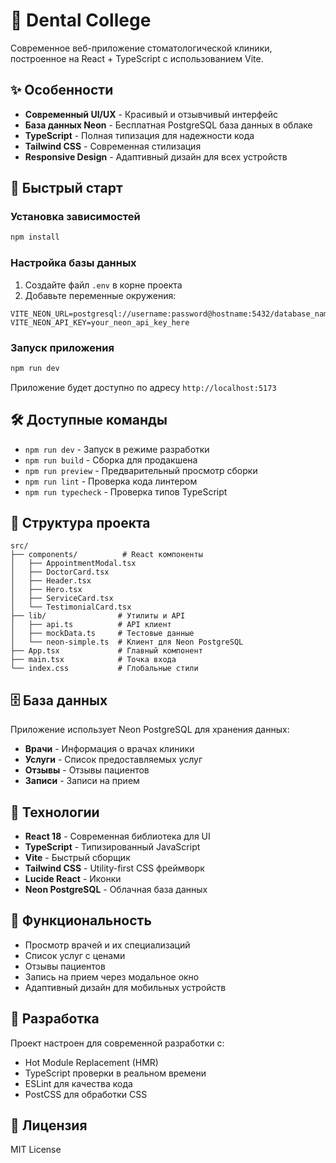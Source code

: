 # 🦷 Dental College

Современное веб-приложение стоматологической клиники, построенное на React + TypeScript с использованием Vite.

## ✨ Особенности

- **Современный UI/UX** - Красивый и отзывчивый интерфейс
- **База данных Neon** - Бесплатная PostgreSQL база данных в облаке
- **TypeScript** - Полная типизация для надежности кода
- **Tailwind CSS** - Современная стилизация
- **Responsive Design** - Адаптивный дизайн для всех устройств

## 🚀 Быстрый старт

### Установка зависимостей
```bash
npm install
```

### Настройка базы данных
1. Создайте файл `.env` в корне проекта
2. Добавьте переменные окружения:
```env
VITE_NEON_URL=postgresql://username:password@hostname:5432/database_name
VITE_NEON_API_KEY=your_neon_api_key_here
```

### Запуск приложения
```bash
npm run dev
```

Приложение будет доступно по адресу `http://localhost:5173`

## 🛠️ Доступные команды

- `npm run dev` - Запуск в режиме разработки
- `npm run build` - Сборка для продакшена
- `npm run preview` - Предварительный просмотр сборки
- `npm run lint` - Проверка кода линтером
- `npm run typecheck` - Проверка типов TypeScript

## 📁 Структура проекта

```
src/
├── components/          # React компоненты
│   ├── AppointmentModal.tsx
│   ├── DoctorCard.tsx
│   ├── Header.tsx
│   ├── Hero.tsx
│   ├── ServiceCard.tsx
│   └── TestimonialCard.tsx
├── lib/                # Утилиты и API
│   ├── api.ts          # API клиент
│   ├── mockData.ts     # Тестовые данные
│   └── neon-simple.ts  # Клиент для Neon PostgreSQL
├── App.tsx             # Главный компонент
├── main.tsx            # Точка входа
└── index.css           # Глобальные стили
```

## 🗄️ База данных

Приложение использует Neon PostgreSQL для хранения данных:

- **Врачи** - Информация о врачах клиники
- **Услуги** - Список предоставляемых услуг
- **Отзывы** - Отзывы пациентов
- **Записи** - Записи на прием

## 🎨 Технологии

- **React 18** - Современная библиотека для UI
- **TypeScript** - Типизированный JavaScript
- **Vite** - Быстрый сборщик
- **Tailwind CSS** - Utility-first CSS фреймворк
- **Lucide React** - Иконки
- **Neon PostgreSQL** - Облачная база данных

## 📱 Функциональность

- Просмотр врачей и их специализаций
- Список услуг с ценами
- Отзывы пациентов
- Запись на прием через модальное окно
- Адаптивный дизайн для мобильных устройств

## 🔧 Разработка

Проект настроен для современной разработки с:
- Hot Module Replacement (HMR)
- TypeScript проверки в реальном времени
- ESLint для качества кода
- PostCSS для обработки CSS

## 📄 Лицензия

MIT License